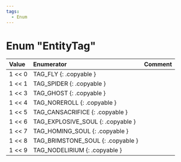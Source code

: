 ```yaml
---
tags:
  - Enum
---
```

# Enum "EntityTag"
|Value|Enumerator|Comment|
|:--|:--|:--|
|1 << 0 |TAG_FLY {: .copyable } | |
|1 << 1 |TAG_SPIDER {: .copyable } | |
|1 << 3 |TAG_GHOST {: .copyable } | |
|1 << 4 |TAG_NOREROLL {: .copyable } | |
|1 << 5 |TAG_CANSACRIFICE {: .copyable } | |
|1 << 6 |TAG_EXPLOSIVE_SOUL {: .copyable } | |
|1 << 7 |TAG_HOMING_SOUL {: .copyable } | |
|1 << 8 |TAG_BRIMSTONE_SOUL {: .copyable } | |
|1 << 9 |TAG_NODELIRIUM {: .copyable } | |
